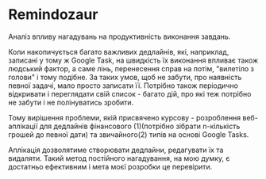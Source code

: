 # Remindozaur

Аналіз впливу нагадувань на продуктивність виконання завдань.

Коли накопичується багато важливих дедлайнів, які, наприклад, записані у тому ж Google Task, на швидкість їх виконання впливає також людський фактор, а саме лінь, перенесення справ на потім, "вилетіло з голови" і тому подібне. За таких умов, щоб не забути, про наявність певної задачі, мало просто записати її. Потрібно також періодично відкривати і переглядати свій список - багато дій, про які теж потрібно не забути і не полінуватись зробити.

Тому вирішення проблеми, якій присвячено курсову - розроблення веб-аплікації для дедлайнів фінансового (1)(потрібно зібрати n-кількість грошей до певної дати) та звичайного(2) типів на основі Google Tasks.

Аплікація дозволятиме створювати дедлайни, редагувати їх та видаляти. Такий метод постійного нагадування, на мою думку, є достатньо ефективним і мета моєї розробки це перевірити.
